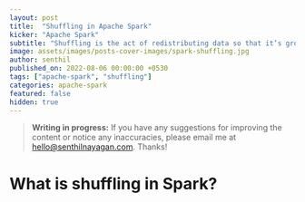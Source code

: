 ```yaml
---
layout: post
title:  "Shuffling in Apache Spark"
kicker: "Apache Spark"
subtitle: "Shuffling is the act of redistributing data so that it’s grouped differently across partitions. This typically involves copying data across executors and machines, making the shuffle a complex and costly operation."
image: assets/images/posts-cover-images/spark-shuffling.jpg
author: senthil
published_on: 2022-08-06 00:00:00 +0530
tags: ["apache-spark", "shuffling"]
categories: apache-spark
featured: false
hidden: true
---
```


> **Writing in progress:** If you have any suggestions for improving the content or notice any inaccuracies, please email me at [hello@senthilnayagan.com](mailto:hello@senthilnayagan.com). Thanks!

# What is shuffling in Spark?

